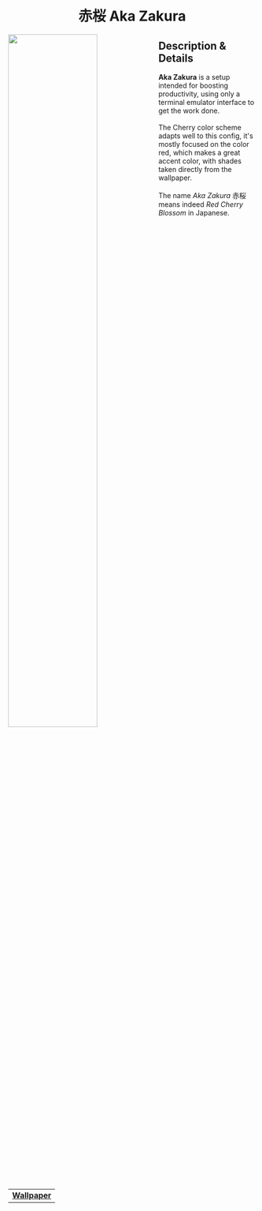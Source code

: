 <h1 align="center"> 赤桜 Aka Zakura </h1>
<img width="60%" align="left" src="https://user-images.githubusercontent.com/61376940/175124607-56f02caf-2608-45f5-8eb3-84ea5ff0ab35.png">
<h2> Description & Details</h2>  
<p> 
  <b>Aka Zakura</b> is a setup intended for boosting productivity, using only a terminal emulator interface to get the work done.
  <br><br>
  The Cherry color scheme adapts well to this config, it's mostly focused on the color red, which makes a great accent color, with shades taken directly from the wallpaper. 
  <br><br>
  The name <i>Aka Zakura</i> 赤桜 means indeed <i>Red Cherry Blossom</i> in Japanese.
  <br><br>
  <table><tr><td>
        <a href="https://github.com/Haruno19/dotfiles/blob/main/Wallpapers/IMG_1142.png"> <b>Wallpaper</b> </a>
  </td></tr></table>
</p>
